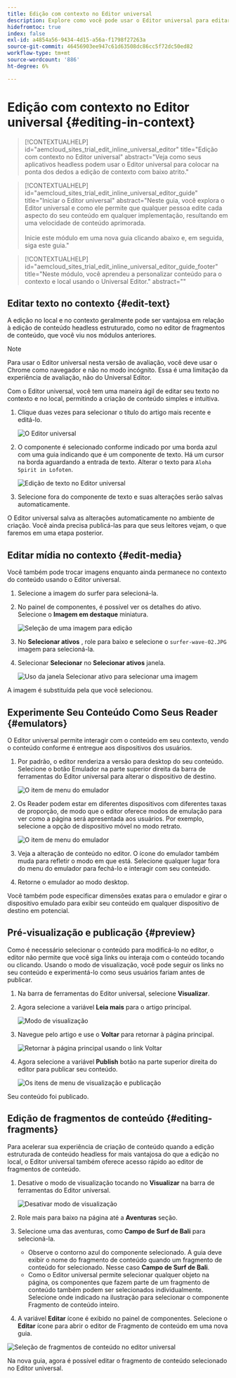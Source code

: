 ```yaml
---
title: Edição com contexto no Editor universal
description: Explore como você pode usar o Editor universal para editar qualquer aspecto do conteúdo no local e no contexto em qualquer implementação.
hidefromtoc: true
index: false
exl-id: a4854a56-9434-4d15-a56a-f1798f27263a
source-git-commit: 46456903ee947c61d63508dc86cc5f72dc50ed82
workflow-type: tm+mt
source-wordcount: '886'
ht-degree: 6%

---
```



# Edição com contexto no Editor universal {#editing-in-context}

>[!CONTEXTUALHELP]
>id="aemcloud_sites_trial_edit_inline_universal_editor"
>title="Edição com contexto no Editor universal"
>abstract="Veja como seus aplicativos headless podem usar o Editor universal para colocar na ponta dos dedos a edição de contexto com baixo atrito."

>[!CONTEXTUALHELP]
>id="aemcloud_sites_trial_edit_inline_universal_editor_guide"
>title="Iniciar o Editor universal"
>abstract="Neste guia, você explora o Editor universal e como ele permite que qualquer pessoa edite cada aspecto do seu conteúdo em qualquer implementação, resultando em uma velocidade de conteúdo aprimorada.<br><br>Inicie este módulo em uma nova guia clicando abaixo e, em seguida, siga este guia."

>[!CONTEXTUALHELP]
>id="aemcloud_sites_trial_edit_inline_universal_editor_guide_footer"
>title="Neste módulo, você aprendeu a personalizar conteúdo para o contexto e local usando o Universal Editor."
>abstract=""

## Editar texto no contexto {#edit-text}

A edição no local e no contexto geralmente pode ser vantajosa em relação à edição de conteúdo headless estruturado, como no editor de fragmentos de conteúdo, que você viu nos módulos anteriores.

>[!NOTE]
>
>Para usar o Editor universal nesta versão de avaliação, você deve usar o Chrome como navegador e não no modo incógnito. Essa é uma limitação da experiência de avaliação, não do Universal Editor.

Com o Editor universal, você tem uma maneira ágil de editar seu texto no contexto e no local, permitindo a criação de conteúdo simples e intuitiva.

1. Clique duas vezes para selecionar o título do artigo mais recente e editá-lo.

   ![O Editor universal](assets/do-not-localize/ue-component-mode.png)

1. O componente é selecionado conforme indicado por uma borda azul com uma guia indicando que é um componente de texto. Há um cursor na borda aguardando a entrada de texto. Alterar o texto para `Aloha Spirit in Lofoten`.

   ![Edição de texto no Editor universal](assets/do-not-localize/ue-edit-text-2.png)

1. Selecione fora do componente de texto e suas alterações serão salvas automaticamente.

O Editor universal salva as alterações automaticamente no ambiente de criação. Você ainda precisa publicá-las para que seus leitores vejam, o que faremos em uma etapa posterior.

## Editar mídia no contexto {#edit-media}

Você também pode trocar imagens enquanto ainda permanece no contexto do conteúdo usando o Editor universal.

1. Selecione a imagem do surfer para selecioná-la.

1. No painel de componentes, é possível ver os detalhes do ativo. Selecione o **Imagem em destaque** miniatura.

   ![Seleção de uma imagem para edição](assets/do-not-localize/ue-edit-media.png)

1. No **Selecionar ativos** , role para baixo e selecione o `surfer-wave-02.JPG` imagem para selecioná-la.

1. Selecionar **Selecionar** no **Selecionar ativos** janela.

   ![Uso da janela Selecionar ativo para selecionar uma imagem](assets/do-not-localize/ue-select-asset.png)

A imagem é substituída pela que você selecionou.

## Experimente Seu Conteúdo Como Seus Reader {#emulators}

O Editor universal permite interagir com o conteúdo em seu contexto, vendo o conteúdo conforme é entregue aos dispositivos dos usuários.

1. Por padrão, o editor renderiza a versão para desktop do seu conteúdo. Selecione o botão Emulador na parte superior direita da barra de ferramentas do Editor universal para alterar o dispositivo de destino.

   ![O item de menu do emulador](assets/do-not-localize/ue-emulator-1.png)

1. Os Reader podem estar em diferentes dispositivos com diferentes taxas de proporção, de modo que o editor oferece modos de emulação para ver como a página será apresentada aos usuários. Por exemplo, selecione a opção de dispositivo móvel no modo retrato.

   ![O item de menu do emulador](assets/do-not-localize/ue-emulator-2.png)

1. Veja a alteração de conteúdo no editor. O ícone do emulador também muda para refletir o modo em que está. Selecione qualquer lugar fora do menu do emulador para fechá-lo e interagir com seu conteúdo.

1. Retorne o emulador ao modo desktop.

Você também pode especificar dimensões exatas para o emulador e girar o dispositivo emulado para exibir seu conteúdo em qualquer dispositivo de destino em potencial.

## Pré-visualização e publicação {#preview}

Como é necessário selecionar o conteúdo para modificá-lo no editor, o editor não permite que você siga links ou interaja com o conteúdo tocando ou clicando. Usando o modo de visualização, você pode seguir os links no seu conteúdo e experimentá-lo como seus usuários fariam antes de publicar.

1. Na barra de ferramentas do Editor universal, selecione **Visualizar**.

1. Agora selecione a variável **Leia mais** para o artigo principal.

   ![Modo de visualização](assets/do-not-localize/ue-preview-publish-1.png)

1. Navegue pelo artigo e use o **Voltar** para retornar à página principal.

   ![Retornar à página principal usando o link Voltar](assets/do-not-localize/ue-preview-publish-3.png)

1. Agora selecione a variável **Publish** botão na parte superior direita do editor para publicar seu conteúdo.

   ![Os itens de menu de visualização e publicação](assets/do-not-localize/ue-preview-publish-4.png)

Seu conteúdo foi publicado.

## Edição de fragmentos de conteúdo {#editing-fragments}

Para acelerar sua experiência de criação de conteúdo quando a edição estruturada de conteúdo headless for mais vantajosa do que a edição no local, o Editor universal também oferece acesso rápido ao editor de fragmentos de conteúdo.

1. Desative o modo de visualização tocando no **Visualizar** na barra de ferramentas do Editor universal.

   ![Desativar modo de visualização](assets/do-not-localize/ue-toggle-off-preview.png)

1. Role mais para baixo na página até a **Aventuras** seção.

1. Selecione uma das aventuras, como **Campo de Surf de Bali** para selecioná-la.

   * Observe o contorno azul do componente selecionado. A guia deve exibir o nome do fragmento de conteúdo quando um fragmento de conteúdo for selecionado. Nesse caso **Campo de Surf de Bali**.
   * Como o Editor universal permite selecionar qualquer objeto na página, os componentes que fazem parte de um fragmento de conteúdo também podem ser selecionados individualmente. Selecione onde indicado na ilustração para selecionar o componente Fragmento de conteúdo inteiro.

1. A variável **Editar** ícone é exibido no painel de componentes. Selecione o **Editar** ícone para abrir o editor de Fragmento de conteúdo em uma nova guia.

![Seleção de fragmentos de conteúdo no editor universal](assets/do-not-localize/ue-content-fragments.png)

Na nova guia, agora é possível editar o fragmento de conteúdo selecionado no Editor universal.
